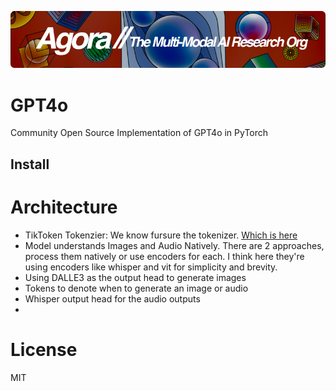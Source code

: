[![Multi-Modality](agorabanner.png)](https://discord.gg/qUtxnK2NMf)

# GPT4o
Community Open Source Implementation of GPT4o in PyTorch


## Install


# Architecture
- TikToken Tokenzier: We know fursure the tokenizer. [Which is here](https://github.com/openai/tiktoken)
- Model understands Images and Audio Natively. There are 2 approaches, process them natively or use encoders for each. I think here they're using encoders like whisper and vit for simplicity and brevity.
- Using DALLE3 as the output head to generate images
- Tokens to denote when to generate an image or audio
- Whisper output head for the audio outputs
- 

# License
MIT
